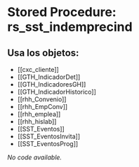 # Stored Procedure: rs_sst_indemprecind

## Usa los objetos:
- [[cxc_cliente]]
- [[GTH_IndicadorDet]]
- [[GTH_IndicadoresGH]]
- [[GTH_IndicadorHistorico]]
- [[rhh_Convenio]]
- [[rhh_EmpConv]]
- [[rhh_emplea]]
- [[rhh_hislab]]
- [[SST_Eventos]]
- [[SST_EventosInvita]]
- [[SST_EventosProg]]

*No code available.*
